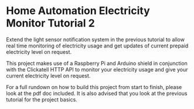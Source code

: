 # Home Automation Electricity Monitor Tutorial 2
Extend the light sensor notification system in the previous tutorial to allow real time monitoring of electricity usage and get updates of current prepaid electricity level on request.

This project makes use of a Raspberry Pi and Arduino shield in conjunction with the Clickatell HTTP API to monitor your electricity usage and give your current electricity level on request.

For a full rundown on how to build this project from start to finish, please look at the pdf doc included. It is also advised that you look at the previous tutorial for the project basics.
